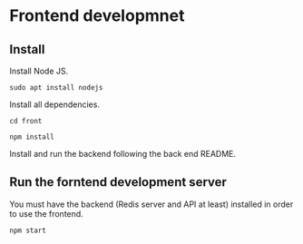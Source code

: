 # Frontend developmnet

## Install

Install Node JS.

`sudo apt install nodejs`

Install all dependencies.

`cd front`

`npm install`

Install and run the backend following the back end README.

## Run the forntend development server

You must have the backend (Redis server and API at least) installed in order to use the frontend.

`npm start`
 
